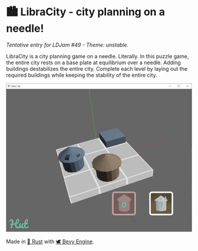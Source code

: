 # 🏙 LibraCity - city planning on a needle!

_Tentative entry for LDJam #49 - Theme: unstable._

LibraCity is a city planning game on a needle. Literally. In this puzzle game, the entire city rests on a base plate at equilibrium over a needle. Adding buildings destabilizes the entire city. Complete each level by laying out the required buildings while keeping the stability of the entire city.

![Libra City early screenshot](media/cover_image.png)

Made in [🦀 Rust](https://www.rust-lang.org/) with [🕊 Bevy Engine](https://bevyengine.org/).
